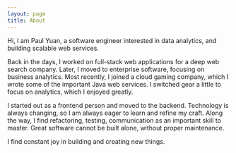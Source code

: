 ```yaml
---
layout: page
title: About
---
```


Hi, I am Paul Yuan, a software engineer interested in data analytics, and building scalable web services. 

Back in the days, I worked on full-stack web applications for a deep web search company. 
Later, I moved to enterprise software, focusing on business analytics.
Most recently, I joined a cloud gaming company, which I wrote some of the important Java web services. I switched
gear a little to focus on analytics, which I enjoyed greatly. 

I started out as a frontend person and moved to the backend. Technology is always changing, so I am always eager to learn and refine my craft. Along the way, I find refactoring, testing, communication as an important skill to master. Great software cannot be built alone, without proper maintenance. 

I find constant joy in building and creating new things. 

